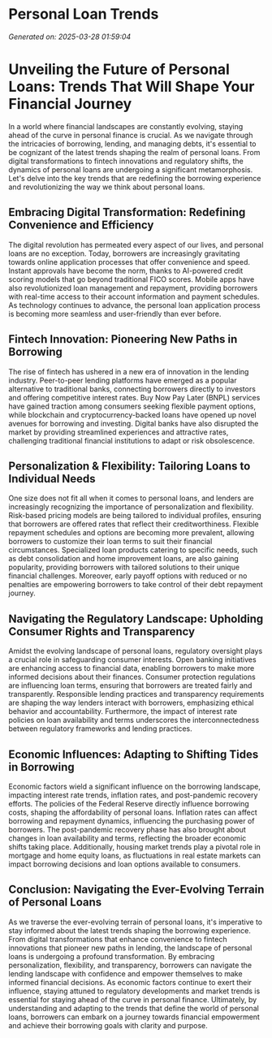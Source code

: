 # Personal Loan Trends

*Generated on: 2025-03-28 01:59:04*

# Unveiling the Future of Personal Loans: Trends That Will Shape Your Financial Journey

In a world where financial landscapes are constantly evolving, staying ahead of the curve in personal finance is crucial. As we navigate through the intricacies of borrowing, lending, and managing debts, it's essential to be cognizant of the latest trends shaping the realm of personal loans. From digital transformations to fintech innovations and regulatory shifts, the dynamics of personal loans are undergoing a significant metamorphosis. Let's delve into the key trends that are redefining the borrowing experience and revolutionizing the way we think about personal loans.

## Embracing Digital Transformation: Redefining Convenience and Efficiency

The digital revolution has permeated every aspect of our lives, and personal loans are no exception. Today, borrowers are increasingly gravitating towards online application processes that offer convenience and speed. Instant approvals have become the norm, thanks to AI-powered credit scoring models that go beyond traditional FICO scores. Mobile apps have also revolutionized loan management and repayment, providing borrowers with real-time access to their account information and payment schedules. As technology continues to advance, the personal loan application process is becoming more seamless and user-friendly than ever before.

## Fintech Innovation: Pioneering New Paths in Borrowing

The rise of fintech has ushered in a new era of innovation in the lending industry. Peer-to-peer lending platforms have emerged as a popular alternative to traditional banks, connecting borrowers directly to investors and offering competitive interest rates. Buy Now Pay Later (BNPL) services have gained traction among consumers seeking flexible payment options, while blockchain and cryptocurrency-backed loans have opened up novel avenues for borrowing and investing. Digital banks have also disrupted the market by providing streamlined experiences and attractive rates, challenging traditional financial institutions to adapt or risk obsolescence.

## Personalization & Flexibility: Tailoring Loans to Individual Needs

One size does not fit all when it comes to personal loans, and lenders are increasingly recognizing the importance of personalization and flexibility. Risk-based pricing models are being tailored to individual profiles, ensuring that borrowers are offered rates that reflect their creditworthiness. Flexible repayment schedules and options are becoming more prevalent, allowing borrowers to customize their loan terms to suit their financial circumstances. Specialized loan products catering to specific needs, such as debt consolidation and home improvement loans, are also gaining popularity, providing borrowers with tailored solutions to their unique financial challenges. Moreover, early payoff options with reduced or no penalties are empowering borrowers to take control of their debt repayment journey.

## Navigating the Regulatory Landscape: Upholding Consumer Rights and Transparency

Amidst the evolving landscape of personal loans, regulatory oversight plays a crucial role in safeguarding consumer interests. Open banking initiatives are enhancing access to financial data, enabling borrowers to make more informed decisions about their finances. Consumer protection regulations are influencing loan terms, ensuring that borrowers are treated fairly and transparently. Responsible lending practices and transparency requirements are shaping the way lenders interact with borrowers, emphasizing ethical behavior and accountability. Furthermore, the impact of interest rate policies on loan availability and terms underscores the interconnectedness between regulatory frameworks and lending practices.

## Economic Influences: Adapting to Shifting Tides in Borrowing

Economic factors wield a significant influence on the borrowing landscape, impacting interest rate trends, inflation rates, and post-pandemic recovery efforts. The policies of the Federal Reserve directly influence borrowing costs, shaping the affordability of personal loans. Inflation rates can affect borrowing and repayment dynamics, influencing the purchasing power of borrowers. The post-pandemic recovery phase has also brought about changes in loan availability and terms, reflecting the broader economic shifts taking place. Additionally, housing market trends play a pivotal role in mortgage and home equity loans, as fluctuations in real estate markets can impact borrowing decisions and loan options available to consumers.

## Conclusion: Navigating the Ever-Evolving Terrain of Personal Loans

As we traverse the ever-evolving terrain of personal loans, it's imperative to stay informed about the latest trends shaping the borrowing experience. From digital transformations that enhance convenience to fintech innovations that pioneer new paths in lending, the landscape of personal loans is undergoing a profound transformation. By embracing personalization, flexibility, and transparency, borrowers can navigate the lending landscape with confidence and empower themselves to make informed financial decisions. As economic factors continue to exert their influence, staying attuned to regulatory developments and market trends is essential for staying ahead of the curve in personal finance. Ultimately, by understanding and adapting to the trends that define the world of personal loans, borrowers can embark on a journey towards financial empowerment and achieve their borrowing goals with clarity and purpose.
